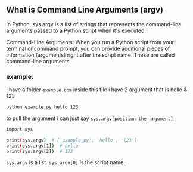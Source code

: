 ## What is Command Line Arguments (argv)
In Python, sys.argv is a list of strings that represents the command-line arguments passed to a Python script when it's executed.

Command-Line Arguments: When you run a Python script from your terminal or command prompt, you can provide additional pieces of information (arguments) right after the script name. These are called command-line arguments.

### example:

i have a folder ``example.com`` inside this file i have 2 argument that is hello & 123

```bash
python example.py hello 123
```

to pull the argument i can just say ``sys.argv[position the argument]``

```bash
import sys

print(sys.argv)  # ['example.py', 'hello', '123']
print(sys.argv[1])  # hello
print(sys.argv[2])  # 123
```
``sys.argv`` is a list. ``sys.argv[0]`` is the script name.